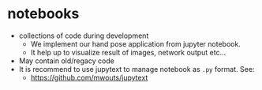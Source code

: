 # notebooks

- collections of code during development
  - We implement our hand pose application from jupyter notebook.
  - It help up to visualize result of images, network output etc...
- May contain old/regacy code
- It is recommend to use jupytext to manage notebook as `.py` format. See:
  - https://github.com/mwouts/jupytext

